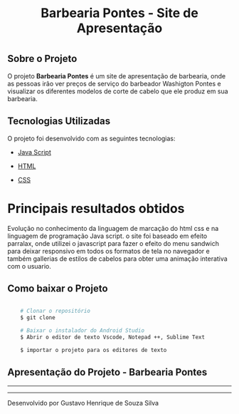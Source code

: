 
<h1 align = "center">

  Barbearia Pontes - Site de Apresentação
<h1>

## Sobre o Projeto 

O projeto **Barbearia Pontes** é um site de apresentação de barbearia, onde as pessoas irão ver preços de serviço do barbeador Washigton Pontes
e visualizar os diferentes modelos de corte de cabelo que ele produz em sua barbearia.  
## Tecnologias Utilizadas 

O projeto foi desenvolvido com as seguintes tecnologias: 

- [Java Script ](https://developer.mozilla.org/pt-BR/docs/Web/JavaScript) 

- [HTML](https://developer.mozilla.org/pt-BR/docs/Web/HTML) 

- [CSS](https://developer.mozilla.org/pt-BR/docs/Web/CSS) 
   
# Principais resultados obtidos 
   
Evolução no conhecimento da linguagem de marcação do html css e na linguagem de programação Java script. o site foi baseado em efeito parralax, onde utilizei o javascript para fazer o efeito do menu sandwich para deixar responsivo em todos os formatos de tela no navegador e também gallerias de estilos de cabelos para obter uma animação interativa com o usuario.

## Como baixar o Projeto

```bash 

    # Clonar o repositório 
    $ git clone 

    # Baixar o instalador do Android Studio
    $ Abrir o editor de texto Vscode, Notepad ++, Sublime Text

    $ importar o projeto para os editores de texto

```

## Apresentação do Projeto - Barbearia Pontes


---
---
Desenvolvido por Gustavo Henrique de Souza Silva